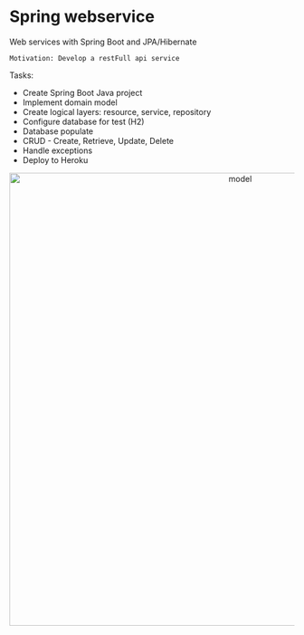 # Spring webservice

Web services with Spring Boot and JPA/Hibernate

``` Motivation: Develop a restFull api service ```

Tasks: 

- Create Spring Boot Java project
- Implement domain model
- Create logical layers: resource, service, repository
- Configure database for test (H2)
- Database populate
- CRUD - Create, Retrieve, Update, Delete
- Handle exceptions
- Deploy to Heroku

<p align="center">
<img alt="model"  width="800px" src="https://raw.githubusercontent.com/paulohbraga/spring-webservice/master/Database%20model/Domain%20model.png" />
</p>

